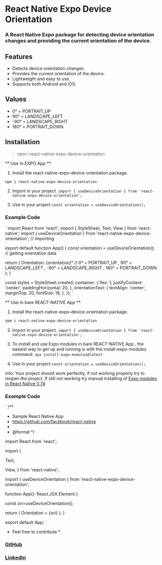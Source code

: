 # React Native Expo Device Orientation

### A React Native Expo package for detecting device orientation changes and providing the current orientation of the device.

## Features

- Detects device orientation changes.
- Provides the current orientation of the device.
- Lightweight and easy to use.
- Supports both Android and iOS.

## Values

- 0° = PORTRAIT_UP
- 90° = LANDSCAPE_LEFT
- -90° = LANDSCAPE_RIGHT
- 180° = PORTRAIT_DOWN

## Installation

> npm i react-native-expo-device-orientation

** Use In EXPO App **

1. Install the react-native-expo-device-orientation package.

```sh
npm i react-native-expo-device-orientation
```

2. Import in your project.
   `import { useDeviceOrientation } from 'react-native-expo-device-orientation';`

3. Use in your project
   `const orientation = useDeviceOrientation();`

### Example Code

`
import React from 'react';
import { StyleSheet, Text, View } from 'react-native';
import { useDeviceOrientation } from 'react-native-expo-device-orientation'; // importing

export default function App() {
const orientation = useDeviceOrientation(); // getting orientation data

return (
<View style={styles.container}>
<Text style={styles.orientationText}>Orientation: {orientation}°</Text> // 0° = PORTRAIT_UP , 90° = LANDSCAPE_LEFT , -90° = LANDSCAPE_RIGHT , 180° = PORTRAIT_DOWN
</View>
);
}

const styles = StyleSheet.create({
container: {
flex: 1,
justifyContent: 'center',
paddingHorizontal: 20,
},
orientationText: {
textAlign: 'center',
marginTop: 20,
fontSize: 18,
},
});
`

** Use In bare REACT-NATIVE App **

1. Install the react-native-expo-device-orientation package.

```sh
npm i react-native-expo-device-orientation
```

2. Import in your project.
   `import { useDeviceOrientation } from 'react-native-expo-device-orientation';`

3. To install and use Expo modules in bare REACT-NATIVE App , the easiest way to get up and running is with the install-expo-modules command.
   `npx install-expo-modules@latest`

4. Use in your project
   `const orientation = useDeviceOrientation();`

info: Your project should work perfectly, if not working properly try to reopen the project. If still not working try manual installing of [Expo modules in React Native 0.74](https://docs.expo.dev/bare/installing-expo-modules/)

### Example Code

`
/\*\*

- Sample React Native App
- https://github.com/facebook/react-native
-
- @format
  \*/

import React from 'react';

import {

Text,

View,
} from 'react-native';

import { useDeviceOrientation } from 'react-native-expo-device-orientation';

function App(): React.JSX.Element {

const ori=useDeviceOrientation();

return (
<View>
<Text> Orientation = {ori} </Text>
</View>
);
}

export default App;
`

- Feel free to contribute \*

### [GitHub](https://github.com/p369m/react-native-expo-device-orientation)

### [LinkedIn](https://www.linkedin.com/in/pm369/)
